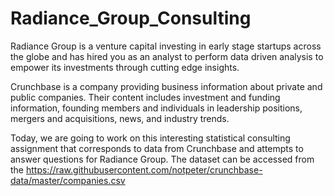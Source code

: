 # Radiance_Group_Consulting

Radiance Group is a venture capital investing in early stage startups across the globe and has hired you as an analyst to perform data driven analysis to empower its investments through cutting edge insights.

Crunchbase is a company providing business information about private and public companies. Their content includes investment and funding information, founding members and individuals in leadership positions, mergers and acquisitions, news, and industry trends.

Today, we are going to work on this interesting statistical consulting assignment that corresponds to data from Crunchbase and attempts to answer questions for Radiance Group. The dataset can be accessed from the https://raw.githubusercontent.com/notpeter/crunchbase-data/master/companies.csv
